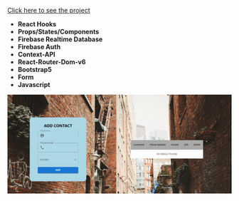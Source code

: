 [Click here to see the project](https://blog-app-with-firebase.vercel.app/)

- __React Hooks__ <br>
- __Props/States/Components__<br>
- __Firebase Realtime Database__<br>
- __Firebase Auth__<br>
- __Context-API__<br>
- __React-Router-Dom-v6__<br>
- __Bootstrap5__<br>
- __Form__<br>
- __Javascript__<br>

<div align="center"><img src="https://github.com/MehmetCakir1/contactAppWithFirebaseDB/blob/master/fireContact.gif">

